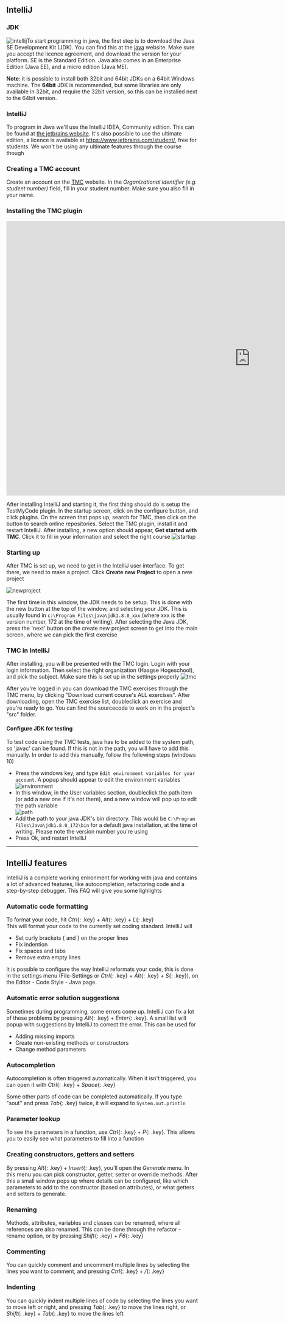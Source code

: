## IntelliJ

### JDK

![intellij](images/intellij.png?right)To start programming in java, the first step is to download the Java SE Development Kit (JDK). You can find this at the [java](http://www.oracle.com/technetwork/java/javase/downloads/jdk8-downloads-2133151.html) website. Make sure you accept the licence agreement, and download the version for your platform. SE is the Standard Edition. Java also comes in an Enterprise Edition (Java EE), and a micro edition (Java ME).

**Note**: it is possible to install both 32bit and 64bit JDKs on a 64bit Windows machine. The **64bit** JDK is recommended, but some libraries are only available in 32bit, and require the 32bit version, so this can be installed next to the 64bit version.

### IntelliJ

To program in Java we'll use the IntelliJ IDEA, Community edition. This can be found at [the jetbrains website](https://www.jetbrains.com/idea/download/#section=windows). It's also possible to use the ultimate edition, a licence is available at https://www.jetbrains.com/student/, free for students. We won't be using any ultimate features through the course though

### Creating a TMC account

Create an account on the [TMC](https://tmc.mooc.fi) website. In the *Organizational identifier (e.g. student number)* field, fill in your student number. Make sure you also fill in your name.

### Installing the TMC plugin

<iframe id="kaltura_player" src="https://cdnapisec.kaltura.com/p/2056781/sp/205678100/embedIframeJs/uiconf_id/34305081/partner_id/2056781?iframeembed=true&playerId=kaltura_player&entry_id=1_9js76cqo&flashvars[streamerType]=auto&amp;flashvars[localizationCode]=en&amp;flashvars[leadWithHTML5]=true&amp;flashvars[sideBarContainer.plugin]=true&amp;flashvars[sideBarContainer.position]=left&amp;flashvars[sideBarContainer.clickToClose]=true&amp;flashvars[chapters.plugin]=true&amp;flashvars[chapters.layout]=vertical&amp;flashvars[chapters.thumbnailRotator]=false&amp;flashvars[streamSelector.plugin]=true&amp;flashvars[EmbedPlayer.SpinnerTarget]=videoHolder&amp;flashvars[dualScreen.plugin]=true&amp;&wid=1_wats2otg" width="1280" height="720" allowfullscreen webkitallowfullscreen mozAllowFullScreen allow="autoplay *; fullscreen *; encrypted-media *" frameborder="0" title="Kaltura Player"></iframe>


After installing IntelliJ and starting it, the first thing should do is setup the TestMyCode plugin. In the startup screen, click on the configure button, and click plugins. On the screen that pops up, search for TMC, then click on the button to search online repositories. Select the TMC plugin, install it and restart IntelliJ. After installing, a new option should appear, **Get started with TMC**. Click it to fill in your information and select the right course
![startup](images/intellij_startup.png)

### Starting up

After TMC is set up, we need to get in the IntelliJ user interface. To get there, we need to make a project. Click **Create new Project** to open a new project

![newproject](images/intellij_newproject.png)

The first time in this window, the JDK needs to be setup. This is done with the new button at the top of the window, and selecting your JDK. This is usually found in `c:\Program Files\java\jdk1.8.0_xxx` (where xxx is the version number, 172 at the time of writing). After selecting the Java JDK, press the 'next' button on the create new project screen to get into the main screen, where we can pick the first exercise

### TMC in IntelliJ

After installing, you will be presented with the TMC login. Login with your  login information. Then select the right organization (Haagse Hogeschool), and pick the subject. Make sure this is set up in the settings properly
![tmc](images/intellij_tmc.png)

After you're logged in you can download the TMC exercises through the TMC menu, by clicking "Download current course's ALL exercises". After downloading, open the TMC exercise list, doubleclick an exercise and you're ready to go. You can find the sourcecode to work on in the project's "src" folder.

#### Configure JDK for testing

To test code using the TMC tests, java has to be added to the system path, so 'javac' can be found. If this is not in the path, you will have to add this manually. In order to add this manually, follow the following steps (windows 10)

- Press the windows key, and type `Edit environment variables for your account`. A popup should appear to edit the environment variables
  ![environment](images/intellij_environment.png)
- In this window, in the User variables section, doubleclick the path item (or add a new one if it's not there), and a new window will pop up to edit the path variable  
  ![path](images/intellij_path.png)
- Add the path to your java JDK's bin directory. This would be `C:\Program Files\Java\jdk1.8.0_172\bin` for a default java installation, at the time of writing. Please note the version number you're using
- Press Ok, and restart IntelliJ

---

## IntelliJ features

IntelliJ is a complete working enironment for working with java and contains a lot of advanced features, like autocompletion, refactoring code and a step-by-step debugger. This FAQ will give you some lighlights

### Automatic code formatting

To format your code, hit *Ctrl*{: .key} + *Alt*{: .key} + *L*{: .key}  
This will format your code to the currently set coding standard. IntelliJ will

* Set curly brackets { and } on the proper lines
* Fix indention
* Fix spaces and tabs
* Remove extra empty lines

It is possible to configure the way IntelliJ reformats your code, this is done in the settings menu (File-Settings or *Ctrl*{: .key} + *Alt*{: .key} + *S*{: .key}), on the Editor - Code Style - Java page.

### Automatic error solution suggestions

Sometimes during programming, some errors come up. IntelliJ can fix a lot of these problems by pressing *Alt*{: .key} + *Enter*{: .key}. A small list will popup with suggestions by IntelliJ to correct the error. This can be used for

* Adding missing imports
* Create non-existing methods or constructors
* Change method parameters

### Autocompletion

Autocompletion is often triggered automatically. When it isn't triggered, you can open it with *Ctrl*{: .key} + *Space*{: .key}

Some other parts of code can be completed automatically. If you type "sout" and press *Tab*{: .key} twice, it will expand to `System.out.println`

### Parameter lookup

To see the parameters in a function, use *Ctrl*{: .key} + *P*{: .key}. This allows you to easily see what parameters to fill into a function

### Creating constructors, getters and setters

By pressing *Alt*{: .key} + *Insert*{: .key}, you'll open the *Generate* menu. In this menu you can pick constructor, getter, setter or override methods. After this a small window pops up where details can be configured, like which parameters to add to the constructor (based on attributes), or what getters and setters to generate.

### Renaming

Methods, attributes, variables and classes can be renamed, where all references are also renamed. This can be done through the refactor - rename option, or by pressing *Shift*{: .key} + *F6*{: .key}

### Commenting

You can quickly comment and uncomment multiple lines by selecting the lines you want to comment, and pressing *Ctrl*{: .key} + */*{: .key}

### Indenting

You can quickly indent multiple lines of code by selecting the lines you want to move left or right, and pressing *Tab*{: .key} to move the lines right, or *Shift*{: .key} + *Tab*{: .key} to move the lines left

